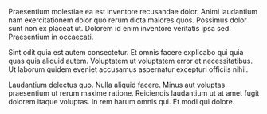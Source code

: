 Praesentium molestiae ea est inventore recusandae dolor. Animi laudantium nam exercitationem dolor quo rerum dicta maiores quos. Possimus dolor sunt non ex placeat ut. Dolorem id enim inventore veritatis ipsa sed. Praesentium in occaecati.
 Sint odit quia est autem consectetur. Et omnis facere explicabo qui quia quas quia aliquid autem. Voluptatem ut voluptatem error et necessitatibus. Ut laborum quidem eveniet accusamus aspernatur excepturi officiis nihil.
 Laudantium delectus quo. Nulla aliquid facere. Minus aut voluptas praesentium ut rerum maxime ratione. Reiciendis laudantium ut at amet fugit dolorem itaque voluptas. In rem harum omnis qui. Et modi qui dolore.